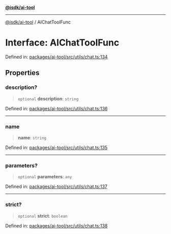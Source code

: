 [**@isdk/ai-tool**](../README.md)

***

[@isdk/ai-tool](../globals.md) / AIChatToolFunc

# Interface: AIChatToolFunc

Defined in: [packages/ai-tool/src/utils/chat.ts:134](https://github.com/isdk/ai-tool.js/blob/077730e62e6c723611b64a587e36b69766741af4/src/utils/chat.ts#L134)

## Properties

### description?

> `optional` **description**: `string`

Defined in: [packages/ai-tool/src/utils/chat.ts:136](https://github.com/isdk/ai-tool.js/blob/077730e62e6c723611b64a587e36b69766741af4/src/utils/chat.ts#L136)

***

### name

> **name**: `string`

Defined in: [packages/ai-tool/src/utils/chat.ts:135](https://github.com/isdk/ai-tool.js/blob/077730e62e6c723611b64a587e36b69766741af4/src/utils/chat.ts#L135)

***

### parameters?

> `optional` **parameters**: `any`

Defined in: [packages/ai-tool/src/utils/chat.ts:137](https://github.com/isdk/ai-tool.js/blob/077730e62e6c723611b64a587e36b69766741af4/src/utils/chat.ts#L137)

***

### strict?

> `optional` **strict**: `boolean`

Defined in: [packages/ai-tool/src/utils/chat.ts:138](https://github.com/isdk/ai-tool.js/blob/077730e62e6c723611b64a587e36b69766741af4/src/utils/chat.ts#L138)
